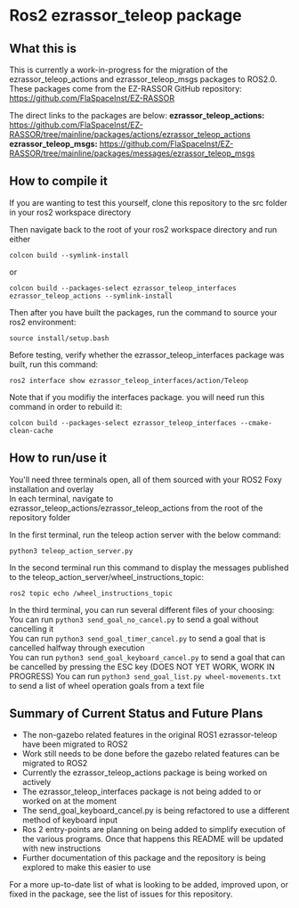 # Ros2 ezrassor_teleop package

## What this is  

This is currently a work-in-progress for the migration of the ezrassor_teleop_actions and ezrassor_teleop_msgs packages to ROS2.0.  
These packages come from the EZ-RASSOR GitHub repository: <https://github.com/FlaSpaceInst/EZ-RASSOR>  

The direct links to the packages are below:
**ezrassor_teleop_actions:** <https://github.com/FlaSpaceInst/EZ-RASSOR/tree/mainline/packages/actions/ezrassor_teleop_actions>  
**ezrassor_teleop_msgs:** <https://github.com/FlaSpaceInst/EZ-RASSOR/tree/mainline/packages/messages/ezrassor_teleop_msgs>  

## How to compile it

If you are wanting to test this yourself, clone this repository to the src folder in your ros2 workspace directory

Then navigate back to the root of your ros2 workspace directory and run either

`colcon build --symlink-install`

or

`colcon build --packages-select ezrassor_teleop_interfaces ezrassor_teleop_actions --symlink-install`  

Then after you have built the packages, run the command to source your ros2 environment:

`source install/setup.bash`

Before testing, verify whether the ezrassor_teleop_interfaces package was built, run this command:  

`ros2 interface show ezrassor_teleop_interfaces/action/Teleop`  

Note that if you modifiy the interfaces package. you will need run this command in order to rebuild it:  

`colcon build --packages-select ezrassor_teleop_interfaces --cmake-clean-cache`  

## How to run/use it

You'll need three terminals open, all of them sourced with your ROS2 Foxy installation and overlay  
In each terminal, navigate to ezrassor_teleop_actions/ezrassor_teleop_actions from the root of the repository folder

In the first terminal, run the teleop action server with the below command:

`python3 teleop_action_server.py`  

In the second terminal run this command to display the messages published to the teleop_action_server/wheel_instructions_topic:

`ros2 topic echo /wheel_instructions_topic`  

In the third terminal, you can run several different files of your choosing:
You can run `python3 send_goal_no_cancel.py` to send a goal without cancelling it  
You can run `python3 send_goal_timer_cancel.py` to send a goal that is cancelled halfway through execution  
You can run `python3 send_goal_keyboard_cancel.py` to send a goal that can be cancelled by pressing the ESC key (DOES NOT YET WORK, WORK IN PROGRESS)
You can run `python3 send_goal_list.py wheel-movements.txt` to send a list of wheel operation goals from a text file

## Summary of Current Status and Future Plans

* The non-gazebo related features in the original ROS1 ezrassor-teleop have been migrated to ROS2  
* Work still needs to be done before the gazebo related features can be migrated to ROS2
* Currently the ezrassor_teleop_actions package is being worked on actively
* The ezrassor_teleop_interfaces package is not being added to or worked on at the moment
* The send_goal_keyboard_cancel.py is being refactored to use a different method of keyboard input
* Ros 2 entry-points are planning on being added to simplify execution of the various programs. Once that happens this README will be updated with new instructions
* Further documentation of this package and the repository is being explored to make this easier to use

For a more up-to-date list of what is looking to be added, improved upon, or fixed in the package, see the list of issues for this repository.

